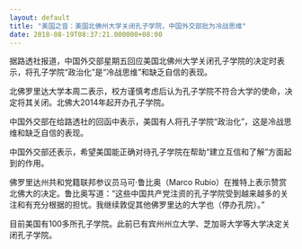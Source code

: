 ```yaml
---
layout: default
title: "美国之音：美国北佛州大学关闭孔子学院，中国外交部批为冷战思维"
date: 2018-08-19T08:37:21.000000+08:00
---
```


据路透社报道，中国外交部星期五回应美国北佛州大学关闭孔子学院的决定时表示，将孔子学院“政治化”是“冷战思维”和缺乏自信的表现。

北佛罗里达大学本周二表示，校方谨慎考虑后认为孔子学院不符合大学的使命，决定将其关闭。北佛大2014年起开办孔子学院。

中国外交部在给路透社的回函中表示，美国有人将孔子学院“政治化”，这是冷战思维和缺乏自信的表现。

中国外交部还表示，希望美国能正确对待孔子学院在帮助“建立互信和了解”方面起到的作用。

佛罗里达州共和党籍联邦参议员马可·鲁比奥（Marco Rubio）在推特上表示赞赏北佛大的决定。鲁比奥写道：“这些中国共产党注资的孔子学院受到越来越多的关注和有充分根据的担忧。我继续敦促其他佛罗里达的大学也（停办孔院）。”

目前美国有100多所孔子学院。此前已有宾州州立大学、芝加哥大学等大学决定关闭孔子学院。

